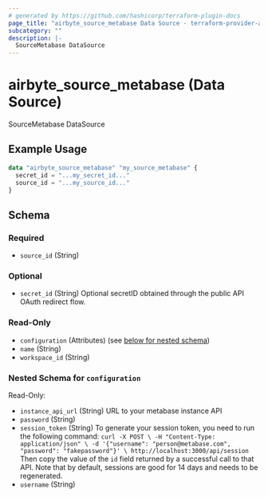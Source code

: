 ```yaml
---
# generated by https://github.com/hashicorp/terraform-plugin-docs
page_title: "airbyte_source_metabase Data Source - terraform-provider-airbyte"
subcategory: ""
description: |-
  SourceMetabase DataSource
---
```


# airbyte_source_metabase (Data Source)

SourceMetabase DataSource

## Example Usage

```terraform
data "airbyte_source_metabase" "my_source_metabase" {
  secret_id = "...my_secret_id..."
  source_id = "...my_source_id..."
}
```

<!-- schema generated by tfplugindocs -->
## Schema

### Required

- `source_id` (String)

### Optional

- `secret_id` (String) Optional secretID obtained through the public API OAuth redirect flow.

### Read-Only

- `configuration` (Attributes) (see [below for nested schema](#nestedatt--configuration))
- `name` (String)
- `workspace_id` (String)

<a id="nestedatt--configuration"></a>
### Nested Schema for `configuration`

Read-Only:

- `instance_api_url` (String) URL to your metabase instance API
- `password` (String)
- `session_token` (String) To generate your session token, you need to run the following command: ``` curl -X POST \
  -H "Content-Type: application/json" \
  -d '{"username": "person@metabase.com", "password": "fakepassword"}' \
  http://localhost:3000/api/session
``` Then copy the value of the `id` field returned by a successful call to that API.
Note that by default, sessions are good for 14 days and needs to be regenerated.
- `username` (String)


